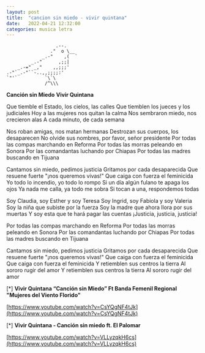 ```yaml
---
layout: post
title:  "cancion sin miedo - vivir quintana"
date:   2022-04-21 12:32:00
categories: musica letra
---
```


        
                      .--.
                    ."  o \__
                 _.-"    ,(  `
             _.-"      ,;;|
        _.-=" _,"    ,,;;;'
    .-"`_.-"``-..,,;;;;:'
    `"'`          `\`\
                  /^\\\



**Canción sin Miedo**
**Vivir Quintana**

Que tiemble el Estado, los cielos, las calles
Que tiemblen los jueces y los judiciales
Hoy a las mujeres nos quitan la calma
Nos sembraron miedo, nos crecieron alas
A cada minuto, de cada semana

Nos roban amigas, nos matan hermanas
Destrozan sus cuerpos, los desaparecen
No olvide sus nombres, por favor, señor presidente
Por todas las compas marchando en Reforma
Por todas las morras peleando en Sonora
Por las comandantas luchando por Chiapas
Por todas las madres buscando en Tijuana

Cantamos sin miedo, pedimos justicia
Gritamos por cada desaparecida
Que resuene fuerte "¡nos queremos vivas!"
Que caiga con fuerza el feminicida
Yo todo lo incendio, yo todo lo rompo
Si un día algún fulano te apaga los ojos
Ya nada me calla, ya todo me sobra
Si tocan a una, respondemos todas

Soy Claudia, soy Esther y soy Teresa
Soy Ingrid, soy Fabiola y soy Valeria
Soy la niña que subiste por la fuerza
Soy la madre que ahora llora por sus muertas
Y soy esta que te hará pagar las cuentas
¡Justicia, justicia, justicia!

Por todas las compas marchando en Reforma
Por todas las morras peleando en Sonora
Por las comandantas luchando por Chiapas
Por todas las madres buscando en Tijuana

Cantamos sin miedo, pedimos justicia
Gritamos por cada desaparecida
Que resuene fuerte "¡nos queremos vivas!"
Que caiga con fuerza el feminicida
Que caiga con fuerza el feminicida
Y retiemblen sus centros la tierra
Al sororo rugir del amor
Y retiemblen sus centros la tierra
Al sororo rugir del amor

[*] **Vivir Quintana “Canción sin Miedo” Ft Banda Femenil Regional "Mujeres del Viento Florido"**

[https://www.youtube.com/watch?v=CsYQgNF4tJk](https://www.youtube.com/watch?v=CsYQgNF4tJk)

[*] **Vivir Quintana - Canción sin miedo ft. El Palomar**

[https://www.youtube.com/watch?v=VLLyzqkH6cs](https://www.youtube.com/watch?v=VLLyzqkH6cs)
